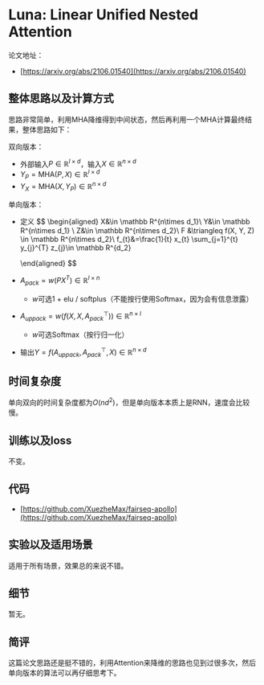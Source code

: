 # Luna: Linear Unified Nested Attention

论文地址：

- [https://arxiv.org/abs/2106.01540](https://arxiv.org/abs/2106.01540)



## 整体思路以及计算方式

思路非常简单，利用MHA降维得到中间状态，然后再利用一个MHA计算最终结果，整体思路如下：

双向版本：

- 外部输入$P\in \mathbb R^{l\times d}$，输入$X\in \mathbb R^{n\times d}$
- $Y_P= \mathrm{MHA}(P, X)\in \mathbb R^{l\times d}$
- $Y_X=\mathrm{MHA}(X,Y_P)\in \mathbb R^{n\times d}$

单向版本：

- 定义
  $$
  \begin{aligned}
  X&\in \mathbb R^{n\times d_1}\\
  Y&\in \mathbb R^{n\times d_1} \\
  Z&\in \mathbb R^{n\times d_2}\\
  F &\triangleq f(X, Y, Z) \in \mathbb R^{n\times d_2}\\
  f_{t}&=\frac{1}{t} x_{t} \sum_{j=1}^{t} y_{j}^{T} z_{j}\in \mathbb R^{d_2}
  
  \end{aligned}
  $$

- $A_{pack}=w(P X^T)\in \mathbb R^{l\times n}$

  - $w$可选1 + elu / softplus（不能按行使用Softmax，因为会有信息泄露）

- $A_{uppack}=w(f(X, X,A_{pack}^{\top}))\in \mathbb R^{n\times l}$

  - $w$可选Softmax（按行归一化）

- 输出$Y=f(A_{uppack},A_{pack}^{\top}, X)\in \mathbb R^{n\times d}$



## 时间复杂度

单向双向的时间复杂度都为$O(nd^2)$，但是单向版本本质上是RNN，速度会比较慢。



## 训练以及loss

不变。



## 代码

- [https://github.com/XuezheMax/fairseq-apollo](https://github.com/XuezheMax/fairseq-apollo)



## 实验以及适用场景

适用于所有场景，效果总的来说不错。



## 细节

暂无。



## 简评

这篇论文思路还是挺不错的，利用Attention来降维的思路也见到过很多次，然后单向版本的算法可以再仔细思考下。